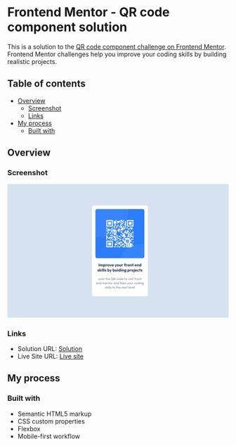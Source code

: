 # Frontend Mentor - QR code component solution

This is a solution to the [QR code component challenge on Frontend Mentor](https://www.frontendmentor.io/challenges/qr-code-component-iux_sIO_H). Frontend Mentor challenges help you improve your coding skills by building realistic projects. 

## Table of contents

- [Overview](#overview)
  - [Screenshot](#screenshot)
  - [Links](#links)
- [My process](#my-process)
  - [Built with](#built-with)
    
## Overview

### Screenshot

![](./mnmkato.github.io_qr-code-component_.png)

### Links

- Solution URL: [Solution](https://github.com/mnmkato/qr-code-component)
- Live Site URL: [Live site](https://mnmkato.github.io/qr-code-component/)

## My process

### Built with

- Semantic HTML5 markup
- CSS custom properties
- Flexbox
- Mobile-first workflow
